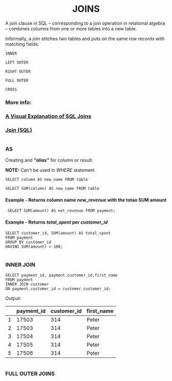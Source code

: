 <h1 align="center">JOINS</h1>

A join clause in SQL – corresponding to a join operation in relational algebra – combines columns from one or more tables into a new table. 

Informally, a join stitches two tables and puts on the same row records with matching fields:

``INNER``

``LEFT OUTER``

``RIGHT OUTER``

``FULL OUTER`` 

``CROSS``

### More info:

### [A Visual Explanation of SQL Joins](https://blog.codinghorror.com/a-visual-explanation-of-sql-joins/)

### [Join (SQL)](https://en.wikipedia.org/wiki/Join_(SQL))

#
### AS
Creating and _**"alias"**_ for column or result.

**NOTE:** Can't be used in _WHERE_ statement

``SELECT column AS new_name FROM table``

``SELECT SUM(column) AS new_name FROM table``

#### Example - Returns column name _new_revenue_ with the totao SUM amount
`` SELECT SUM(amount) AS net_revenue FROM payment;``

#### Example - Returns _total_spent_ per _customer_id_
```
SELECT customer_id, SUM(amount) AS total_spent
FROM payment
GROUP BY customer_id
HAVING SUM(amount) > 100;
```
#
### INNER JOIN

```
SELECT payment_id, payment.customer_id,first_name
FROM payment
INNER JOIN customer
ON payment.customer_id = customer.customer_id;
```
Output:

| |payment_id|customer_id|first_name |
|--|---------|-----------|-----------|
| 1|17503    | 314       | Peter     |
| 2|17503    | 314       | Peter     |
| 3|17504    | 314       | Peter     |
| 4|17505    | 314       | Peter     |
| 5|17506    | 314       | Peter     |
      
#
### FULL OUTER JOINS
